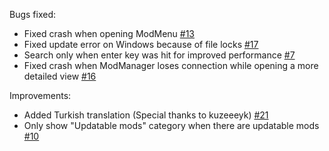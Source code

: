 Bugs fixed:

- Fixed crash when opening ModMenu [#13](https://github.com/DeathsGun/ModManager/issues/13)
- Fixed update error on Windows because of file locks [#17](https://github.com/DeathsGun/ModManager/issues/13)
- Search only when enter key was hit for improved performance [#7](https://github.com/DeathsGun/ModManager/issues/7)
- Fixed crash when ModManager loses connection while opening a more detailed
  view [#16](https://github.com/DeathsGun/ModManager/issues/16)

Improvements:

- Added Turkish translation (Special thanks to kuzeeeyk) [#21](https://github.com/DeathsGun/ModManager/pull/21)
- Only show "Updatable mods" category when there are updatable
  mods [#10](https://github.com/DeathsGun/ModManager/issues/10)
